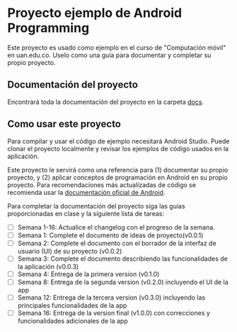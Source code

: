# Proyecto ejemplo de Android Programming

Este proyecto es usado como ejemplo en el curso de "Computación móvil" en uan.edu.co. Uselo como una
guía para documentar y completar su propio proyecto.

## Documentación del proyecto

Encontrará toda la documentación del proyecto en la carpeta [docs](docs).

## Como usar este proyecto

Para compilar y usar el código de ejemplo necesitará Android Studio. Puede clonar el proyecto
localmente y revisar los ejemplos de código usados en la aplicación.

Este proyecto le servirá como una referencia para (1) documentar su propio proyecto, y (2) aplicar
conceptos de programación en Android en su propio proyecto. Para recomendaciones más actualizadas de
código se recomienda usar la [documentación oficial de Android](https://developer.android.com/docs).

Para completar la documentación del proyecto siga las guías proporcionadas en clase y la siguiente
lista de tareas:

- [ ] Semana 1-16: Actualice el changelog con el progreso de la semana.
- [ ] Semana 1: Complete el documento de ideas de proyecto(v0.0.1)
- [ ] Semana 2: Complete el documento con el borrador de la interfaz de usuario (UI) de su
  proyecto (v0.0.2)
- [ ] Semana 3: Complete el documento describiendo las funcionalidades de la aplicación (v0.0.3)
- [ ] Semana 4: Entrega de la primera version (v0.1.0)
- [ ] Semana 8: Entrega de la segunda version (v0.2.0) incluyendo el UI de la app
- [ ] Semana 12: Entrega de la tercera version (v0.3.0) incluyendo las principales funcionalidades
  de la app
- [ ] Semana 16: Entrega de la version final (v1.0.0) con correcciones y funcionalidades adicionales
  de la app
